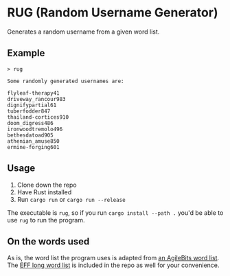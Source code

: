 # RUG (Random Username Generator)

Generates a random username from a given word list.

## Example

```text
> rug

Some randomly generated usernames are:

flyleaf-therapy41
driveway_rancour983
dignifypartial61
tuberfodder847
thailand-cortices910
doom_digress486
ironwoodtremolo496
bethesdatoad905
athenian_amuse850
ermine-forging601
```

## Usage

1. Clone down the repo
2. Have Rust installed
3. Run `cargo run` or `cargo run --release`

The executable is `rug`, so if you run `cargo install --path .` you'd be able to use `rug` to run the program.

## On the words used

As is, the word list the program uses is adapted from [an AgileBits word list](https://github.com/agilebits/crackme/blob/master/doc/AgileWords.txt). The [EFF long word list](https://www.eff.org/files/2016/07/18/eff_large_wordlist.txt) is included in the repo as well for your convenience.
